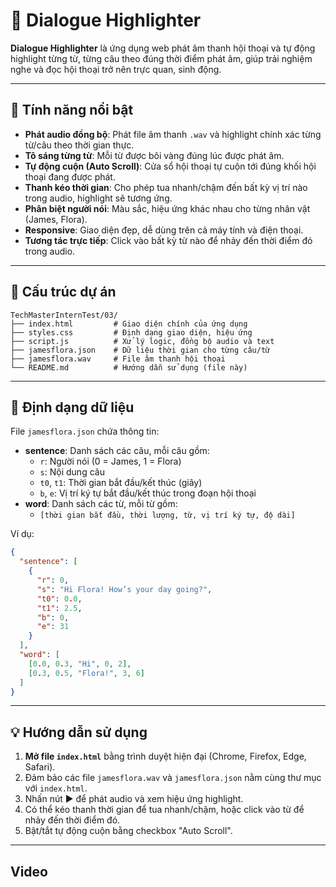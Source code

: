 # 🎵 Dialogue Highlighter

**Dialogue Highlighter** là ứng dụng web phát âm thanh hội thoại và tự động highlight từng từ, từng câu theo đúng thời điểm phát âm, giúp trải nghiệm nghe và đọc hội thoại trở nên trực quan, sinh động.

---

## 🚀 Tính năng nổi bật

- **Phát audio đồng bộ**: Phát file âm thanh `.wav` và highlight chính xác từng từ/câu theo thời gian thực.
- **Tô sáng từng từ**: Mỗi từ được bôi vàng đúng lúc được phát âm.
- **Tự động cuộn (Auto Scroll)**: Cửa sổ hội thoại tự cuộn tới đúng khối hội thoại đang được phát.
- **Thanh kéo thời gian**: Cho phép tua nhanh/chậm đến bất kỳ vị trí nào trong audio, highlight sẽ tương ứng.
- **Phân biệt người nói**: Màu sắc, hiệu ứng khác nhau cho từng nhân vật (James, Flora).
- **Responsive**: Giao diện đẹp, dễ dùng trên cả máy tính và điện thoại.
- **Tương tác trực tiếp**: Click vào bất kỳ từ nào để nhảy đến thời điểm đó trong audio.

---

## 📂 Cấu trúc dự án

```
TechMasterInternTest/03/
├── index.html         # Giao diện chính của ứng dụng
├── styles.css         # Định dạng giao diện, hiệu ứng
├── script.js          # Xử lý logic, đồng bộ audio và text
├── jamesflora.json    # Dữ liệu thời gian cho từng câu/từ
├── jamesflora.wav     # File âm thanh hội thoại
└── README.md          # Hướng dẫn sử dụng (file này)
```

---

## 📝 Định dạng dữ liệu

File `jamesflora.json` chứa thông tin:
- **sentence**: Danh sách các câu, mỗi câu gồm:
  - `r`: Người nói (0 = James, 1 = Flora)
  - `s`: Nội dung câu
  - `t0`, `t1`: Thời gian bắt đầu/kết thúc (giây)
  - `b`, `e`: Vị trí ký tự bắt đầu/kết thúc trong đoạn hội thoại
- **word**: Danh sách các từ, mỗi từ gồm:
  - `[thời gian bắt đầu, thời lượng, từ, vị trí ký tự, độ dài]`

Ví dụ:
```json
{
  "sentence": [
    {
      "r": 0,
      "s": "Hi Flora! How’s your day going?",
      "t0": 0.0,
      "t1": 2.5,
      "b": 0,
      "e": 31
    }
  ],
  "word": [
    [0.0, 0.3, "Hi", 0, 2],
    [0.3, 0.5, "Flora!", 3, 6]
  ]
}
```

---

## 💡 Hướng dẫn sử dụng

1. **Mở file `index.html`** bằng trình duyệt hiện đại (Chrome, Firefox, Edge, Safari).
2. Đảm bảo các file `jamesflora.wav` và `jamesflora.json` nằm cùng thư mục với `index.html`.
3. Nhấn nút ▶️ để phát audio và xem hiệu ứng highlight.
4. Có thể kéo thanh thời gian để tua nhanh/chậm, hoặc click vào từ để nhảy đến thời điểm đó.
5. Bật/tắt tự động cuộn bằng checkbox "Auto Scroll".

---

## Video


